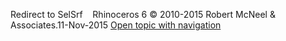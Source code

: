 ---
---

Redirect to SelSrf&#160;
&#160;
Rhinoceros 6 © 2010-2015 Robert McNeel &amp; Associates.11-Nov-2015
 [Open topic with navigation](selsrf.html) 

